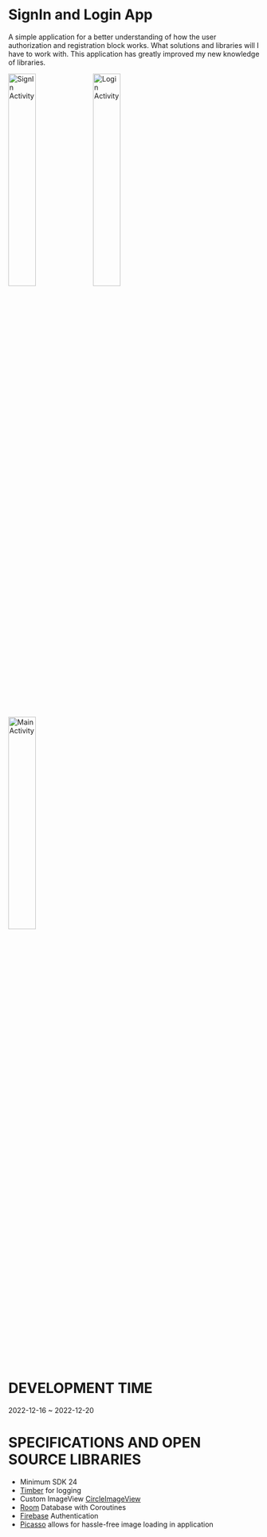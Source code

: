 # SignIn and Login App
<p>A simple application for a better understanding of how the user authorization and registration block works. What solutions and libraries will I have to work with. This application has greatly improved my new knowledge of libraries.</p>
<p>
<img src="https://firebasestorage.googleapis.com/v0/b/spotifyclonetest-68b4a.appspot.com/o/image_for_project%2FSignIn%26Login_App%2FScreenshot_20221220_171903.png?alt=media&token=b62e5674-c0f6-484a-b22d-069022a2a792" alt="SignIn Activity" width="33%">
<img src="https://firebasestorage.googleapis.com/v0/b/spotifyclonetest-68b4a.appspot.com/o/image_for_project%2FSignIn%26Login_App%2FScreenshot_20221220_171933.png?alt=media&token=dada3ebc-2bc3-49c1-8bc2-e18fd29807c5" alt="Login Activity" width="33%">
<img src="https://firebasestorage.googleapis.com/v0/b/spotifyclonetest-68b4a.appspot.com/o/image_for_project%2FSignIn%26Login_App%2FScreenshot_20221220_172016.png?alt=media&token=dc895825-9404-4ec2-9178-21a9fb89939e" alt="Main Activity" width="33%">
</p>

# DEVELOPMENT TIME
<p>2022-12-16 ~ 2022-12-20</p>

# SPECIFICATIONS AND OPEN SOURCE LIBRARIES
<ul>
<li>Minimum SDK 24</li>
<li><a href="https://github.com/JakeWharton/timber">Timber</a> for logging</li>
<li>Custom ImageView <a href="https://github.com/hdodenhof/CircleImageView">CircleImageView</a></li>
<li><a href="https://developer.android.com/training/data-storage/room">Room</a> Database with Coroutines</li>
<li><a href="https://firebase.google.com/">Firebase</a> Authentication</li>
<li><a href="https://square.github.io/picasso/">Picasso</a> allows for hassle-free image loading in application</li>
</ul>
